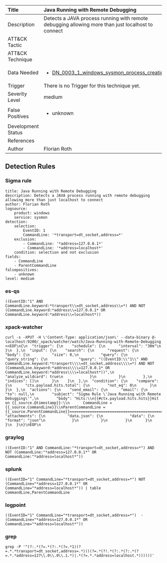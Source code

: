 | Title                | Java Running with Remote Debugging                                                                                                                                                 |
|:---------------------|:------------------------------------------------------------------------------------------------------------------------------------------------------------|
| Description          | Detects a JAVA process running with remote debugging allowing more than just localhost to connect                                                                                                                                           |
| ATT&amp;CK Tactic    | <ul></ul>  |
| ATT&amp;CK Technique | <ul></ul>                             |
| Data Needed          | <ul><li>[DN_0003_1_windows_sysmon_process_creation](../Data_Needed/DN_0003_1_windows_sysmon_process_creation.md)</li></ul>                                                         |
| Trigger              |  There is no Trigger for this technique yet.  |
| Severity Level       | medium                                                                                                                                                 |
| False Positives      | <ul><li>unknown</li></ul>                                                                  |
| Development Status   |                                                                                                                                                 |
| References           | <ul></ul>                                                          |
| Author               | Florian Roth                                                                                                                                                |


## Detection Rules

### Sigma rule

```
title: Java Running with Remote Debugging
description: Detects a JAVA process running with remote debugging allowing more than just localhost to connect
author: Florian Roth
logsource:
    product: windows
    service: sysmon
detection:
    selection:
        EventID: 1
        CommandLine: '*transport=dt_socket,address=*'
    exclusion:
        - CommandLine: '*address=127.0.0.1*'
        - CommandLine: '*address=localhost*'
    condition: selection and not exclusion
fields:
    - CommandLine
    - ParentCommandLine
falsepositives:
    - unknown
level: medium

```





### es-qs
    
```
((EventID:"1" AND CommandLine.keyword:*transport\\=dt_socket,address\\=*) AND NOT (CommandLine.keyword:*address\\=127.0.0.1* OR CommandLine.keyword:*address\\=localhost*))
```


### xpack-watcher
    
```
curl -s -XPUT -H \'Content-Type: application/json\' --data-binary @- localhost:9200/_xpack/watcher/watch/Java-Running-with-Remote-Debugging <<EOF\n{\n  "trigger": {\n    "schedule": {\n      "interval": "30m"\n    }\n  },\n  "input": {\n    "search": {\n      "request": {\n        "body": {\n          "size": 0,\n          "query": {\n            "query_string": {\n              "query": "((EventID:\\"1\\" AND CommandLine.keyword:*transport\\\\=dt_socket,address\\\\=*) AND NOT (CommandLine.keyword:*address\\\\=127.0.0.1* OR CommandLine.keyword:*address\\\\=localhost*))",\n              "analyze_wildcard": true\n            }\n          }\n        },\n        "indices": []\n      }\n    }\n  },\n  "condition": {\n    "compare": {\n      "ctx.payload.hits.total": {\n        "not_eq": 0\n      }\n    }\n  },\n  "actions": {\n    "send_email": {\n      "email": {\n        "to": null,\n        "subject": "Sigma Rule \'Java Running with Remote Debugging\'",\n        "body": "Hits:\\n{{#ctx.payload.hits.hits}}Hit on {{_source.@timestamp}}:\\n      CommandLine = {{_source.CommandLine}}\\nParentCommandLine = {{_source.ParentCommandLine}}================================================================================\\n{{/ctx.payload.hits.hits}}",\n        "attachments": {\n          "data.json": {\n            "data": {\n              "format": "json"\n            }\n          }\n        }\n      }\n    }\n  }\n}\nEOF\n
```


### graylog
    
```
((EventID:"1" AND CommandLine:"*transport=dt_socket,address=*") AND NOT (CommandLine:"*address=127.0.0.1*" OR CommandLine:"*address=localhost*"))
```


### splunk
    
```
((EventID="1" CommandLine="*transport=dt_socket,address=*") NOT (CommandLine="*address=127.0.0.1*" OR CommandLine="*address=localhost*")) | table CommandLine,ParentCommandLine
```


### logpoint
    
```
((EventID="1" CommandLine="*transport=dt_socket,address=*")  -(CommandLine="*address=127.0.0.1*" OR CommandLine="*address=localhost*"))
```


### grep
    
```
grep -P '^(?:.*(?=.*(?:.*(?=.*1)(?=.*.*transport=dt_socket,address=.*)))(?=.*(?!.*(?:.*(?:.*(?=.*.*address=127\\.0\\.0\\.1.*)|.*(?=.*.*address=localhost.*))))))'
```



